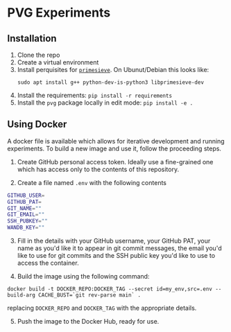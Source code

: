 # PVG Experiments

## Installation

1. Clone the repo
2. Create a virtual environment
3. Install perquisites for [`primesieve`](https://pypi.org/project/primesieve/). On
   Ubunut/Debian this looks like:
   ```
   sudo apt install g++ python-dev-is-python3 libprimesieve-dev
   ```
4. Install the requirements: `pip install -r requirements`
5. Install the `pvg` package locally in edit mode: `pip install -e .`


## Using Docker

A docker file is available which allows for iterative development and running
experiments. To build a new image and use it, follow the proceeding steps.

1. Create GitHub personal access token. Ideally use a fine-grained one which has access
   only to the contents of this repository.

2. Create a file named `.env` with the following contents

```bash
GITHUB_USER=
GITHUB_PAT=
GIT_NAME=""
GIT_EMAIL=""
SSH_PUBKEY=""
WANDB_KEY=""
```

3. Fill in the details with your GitHub username, your GitHub PAT, your name as you'd
   like it to appear in git commit messages, the email you'd like to use for git commits
   and the SSH public key you'd like to use to access the container.

4. Build the image using the following command:

```
docker build -t DOCKER_REPO:DOCKER_TAG --secret id=my_env,src=.env --build-arg CACHE_BUST=`git rev-parse main` .
```

replacing `DOCKER_REPO` and `DOCKER_TAG` with the appropriate details.

5. Push the image to the Docker Hub, ready for use.
